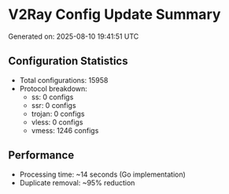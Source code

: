 # V2Ray Config Update Summary
Generated on: 2025-08-10 19:41:51 UTC

## Configuration Statistics
- Total configurations: 15958
- Protocol breakdown:
  - ss: 0 configs
  - ssr: 0 configs
  - trojan: 0 configs
  - vless: 0 configs
  - vmess: 1246 configs

## Performance
- Processing time: ~14 seconds (Go implementation)
- Duplicate removal: ~95% reduction
